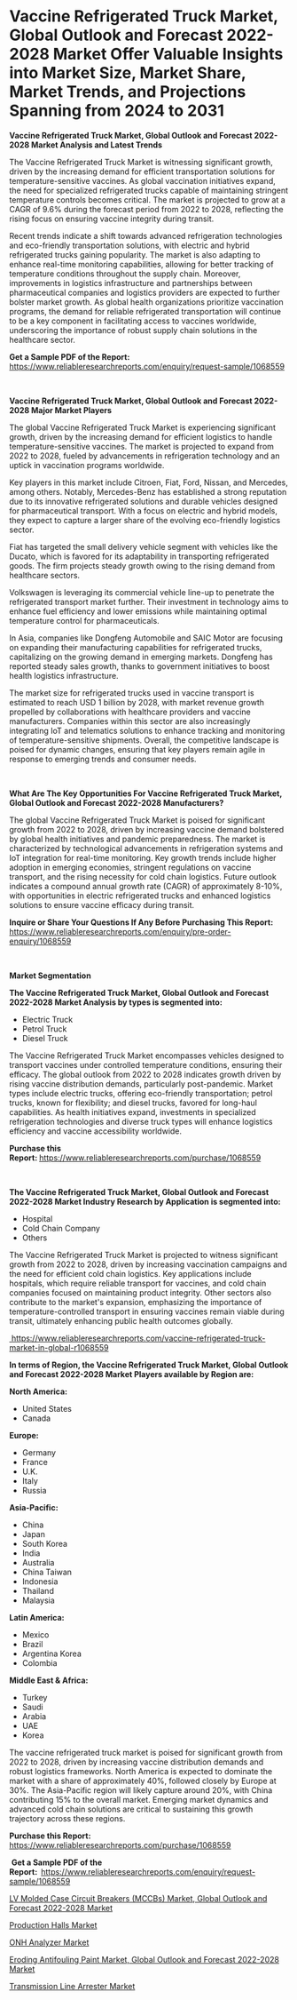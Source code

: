 <p><h1>Vaccine Refrigerated Truck Market, Global Outlook and Forecast 2022-2028 Market Offer Valuable Insights into Market Size, Market Share, Market Trends, and Projections Spanning from 2024 to 2031</h1></p><p><strong>Vaccine Refrigerated Truck Market, Global Outlook and Forecast 2022-2028 Market Analysis and Latest Trends</strong></p>
<p><p>The Vaccine Refrigerated Truck Market is witnessing significant growth, driven by the increasing demand for efficient transportation solutions for temperature-sensitive vaccines. As global vaccination initiatives expand, the need for specialized refrigerated trucks capable of maintaining stringent temperature controls becomes critical. The market is projected to grow at a CAGR of 9.6% during the forecast period from 2022 to 2028, reflecting the rising focus on ensuring vaccine integrity during transit.</p><p>Recent trends indicate a shift towards advanced refrigeration technologies and eco-friendly transportation solutions, with electric and hybrid refrigerated trucks gaining popularity. The market is also adapting to enhance real-time monitoring capabilities, allowing for better tracking of temperature conditions throughout the supply chain. Moreover, improvements in logistics infrastructure and partnerships between pharmaceutical companies and logistics providers are expected to further bolster market growth. As global health organizations prioritize vaccination programs, the demand for reliable refrigerated transportation will continue to be a key component in facilitating access to vaccines worldwide, underscoring the importance of robust supply chain solutions in the healthcare sector.</p></p>
<p><strong>Get a Sample PDF of the Report:&nbsp;</strong> <a href="https://www.reliableresearchreports.com/enquiry/request-sample/1068559?utm_campaign=37&utm_medium=2&utm_source=Github&utm_content=ia&utm_term=16112024&utm_id=vaccine-refrigerated-truck-market-global-outlook-and-forecast-2022-2028">https://www.reliableresearchreports.com/enquiry/request-sample/1068559</a></p>
<p>&nbsp;</p>
<p><strong>Vaccine Refrigerated Truck Market, Global Outlook and Forecast 2022-2028 Major Market Players</strong></p>
<p><p>The global Vaccine Refrigerated Truck Market is experiencing significant growth, driven by the increasing demand for efficient logistics to handle temperature-sensitive vaccines. The market is projected to expand from 2022 to 2028, fueled by advancements in refrigeration technology and an uptick in vaccination programs worldwide.</p><p>Key players in this market include Citroen, Fiat, Ford, Nissan, and Mercedes, among others. Notably, Mercedes-Benz has established a strong reputation due to its innovative refrigerated solutions and durable vehicles designed for pharmaceutical transport. With a focus on electric and hybrid models, they expect to capture a larger share of the evolving eco-friendly logistics sector.</p><p>Fiat has targeted the small delivery vehicle segment with vehicles like the Ducato, which is favored for its adaptability in transporting refrigerated goods. The firm projects steady growth owing to the rising demand from healthcare sectors.</p><p>Volkswagen is leveraging its commercial vehicle line-up to penetrate the refrigerated transport market further. Their investment in technology aims to enhance fuel efficiency and lower emissions while maintaining optimal temperature control for pharmaceuticals.</p><p>In Asia, companies like Dongfeng Automobile and SAIC Motor are focusing on expanding their manufacturing capabilities for refrigerated trucks, capitalizing on the growing demand in emerging markets. Dongfeng has reported steady sales growth, thanks to government initiatives to boost health logistics infrastructure.</p><p>The market size for refrigerated trucks used in vaccine transport is estimated to reach USD 1 billion by 2028, with market revenue growth propelled by collaborations with healthcare providers and vaccine manufacturers. Companies within this sector are also increasingly integrating IoT and telematics solutions to enhance tracking and monitoring of temperature-sensitive shipments. Overall, the competitive landscape is poised for dynamic changes, ensuring that key players remain agile in response to emerging trends and consumer needs.</p></p>
<p>&nbsp;</p>
<p><strong>What Are The Key Opportunities For Vaccine Refrigerated Truck Market, Global Outlook and Forecast 2022-2028 Manufacturers?</strong></p>
<p><p>The global Vaccine Refrigerated Truck Market is poised for significant growth from 2022 to 2028, driven by increasing vaccine demand bolstered by global health initiatives and pandemic preparedness. The market is characterized by technological advancements in refrigeration systems and IoT integration for real-time monitoring. Key growth trends include higher adoption in emerging economies, stringent regulations on vaccine transport, and the rising necessity for cold chain logistics. Future outlook indicates a compound annual growth rate (CAGR) of approximately 8-10%, with opportunities in electric refrigerated trucks and enhanced logistics solutions to ensure vaccine efficacy during transit.</p></p>
<p><strong>Inquire or Share Your Questions If Any Before Purchasing This Report:</strong> <a href="https://www.reliableresearchreports.com/enquiry/pre-order-enquiry/1068559?utm_campaign=37&utm_medium=2&utm_source=Github&utm_content=ia&utm_term=16112024&utm_id=vaccine-refrigerated-truck-market-global-outlook-and-forecast-2022-2028">https://www.reliableresearchreports.com/enquiry/pre-order-enquiry/1068559</a></p>
<p>&nbsp;</p>
<p><strong>Market Segmentation</strong></p>
<p><strong>The Vaccine Refrigerated Truck Market, Global Outlook and Forecast 2022-2028 Market Analysis by types is segmented into:</strong></p>
<p><ul><li>Electric Truck</li><li>Petrol Truck</li><li>Diesel Truck</li></ul></p>
<p><p>The Vaccine Refrigerated Truck Market encompasses vehicles designed to transport vaccines under controlled temperature conditions, ensuring their efficacy. The global outlook from 2022 to 2028 indicates growth driven by rising vaccine distribution demands, particularly post-pandemic. Market types include electric trucks, offering eco-friendly transportation; petrol trucks, known for flexibility; and diesel trucks, favored for long-haul capabilities. As health initiatives expand, investments in specialized refrigeration technologies and diverse truck types will enhance logistics efficiency and vaccine accessibility worldwide.</p></p>
<p><strong>Purchase this Report:&nbsp;</strong><a href="https://www.reliableresearchreports.com/purchase/1068559?utm_campaign=37&utm_medium=2&utm_source=Github&utm_content=ia&utm_term=16112024&utm_id=vaccine-refrigerated-truck-market-global-outlook-and-forecast-2022-2028">https://www.reliableresearchreports.com/purchase/1068559</a></p>
<p>&nbsp;</p>
<p><strong>The Vaccine Refrigerated Truck Market, Global Outlook and Forecast 2022-2028 Market Industry Research by Application is segmented into:</strong></p>
<p><ul><li>Hospital</li><li>Cold Chain Company</li><li>Others</li></ul></p>
<p><p>The Vaccine Refrigerated Truck Market is projected to witness significant growth from 2022 to 2028, driven by increasing vaccination campaigns and the need for efficient cold chain logistics. Key applications include hospitals, which require reliable transport for vaccines, and cold chain companies focused on maintaining product integrity. Other sectors also contribute to the market's expansion, emphasizing the importance of temperature-controlled transport in ensuring vaccines remain viable during transit, ultimately enhancing public health outcomes globally.</p></p>
<p><a href="https://www.reliableresearchreports.com/vaccine-refrigerated-truck-market-in-global-r1068559?utm_campaign=37&utm_medium=2&utm_source=Github&utm_content=ia&utm_term=16112024&utm_id=vaccine-refrigerated-truck-market-global-outlook-and-forecast-2022-2028">&nbsp;https://www.reliableresearchreports.com/vaccine-refrigerated-truck-market-in-global-r1068559</a></p>
<p><strong>In terms of Region, the Vaccine Refrigerated Truck Market, Global Outlook and Forecast 2022-2028 Market Players available by Region are:</strong></p>
<p>
    <p> <strong> North America: </strong>
        <ul>
            <li>United States</li>
            <li>Canada</li>
        </ul>
        </p> 
    <p> <strong> Europe: </strong>
        <ul>
            <li>Germany</li>
            <li>France</li>
            <li>U.K.</li>
            <li>Italy</li>
            <li>Russia</li>
        </ul>
        </p> 
    <p> <strong> Asia-Pacific: </strong>
        <ul>
            <li>China</li>
            <li>Japan</li>
            <li>South Korea</li>
            <li>India</li>
            <li>Australia</li>
            <li>China Taiwan</li>
            <li>Indonesia</li>
            <li>Thailand</li>
            <li>Malaysia</li>
        </ul>
        </p> 
    <p> <strong> Latin America: </strong>
        <ul>
            <li>Mexico</li>
            <li>Brazil</li>
            <li>Argentina Korea</li>
            <li>Colombia</li>
        </ul>
        </p> 
    <p> <strong> Middle East & Africa: </strong>
        <ul>
            <li>Turkey</li>
            <li>Saudi</li>
            <li>Arabia</li>
            <li>UAE</li>
            <li>Korea</li>
        </ul>
    </p>
    </p>
<p><p>The vaccine refrigerated truck market is poised for significant growth from 2022 to 2028, driven by increasing vaccine distribution demands and robust logistics frameworks. North America is expected to dominate the market with a share of approximately 40%, followed closely by Europe at 30%. The Asia-Pacific region will likely capture around 20%, with China contributing 15% to the overall market. Emerging market dynamics and advanced cold chain solutions are critical to sustaining this growth trajectory across these regions.</p></p>
<p><strong>Purchase this Report: </strong><a href="https://www.reliableresearchreports.com/purchase/1068559?utm_campaign=37&utm_medium=2&utm_source=Github&utm_content=ia&utm_term=16112024&utm_id=vaccine-refrigerated-truck-market-global-outlook-and-forecast-2022-2028">https://www.reliableresearchreports.com/purchase/1068559</a></p>
<p>&nbsp;<strong>Get a Sample PDF of the Report:&nbsp;&nbsp;</strong><a href="https://www.reliableresearchreports.com/enquiry/request-sample/1068559?utm_campaign=37&utm_medium=2&utm_source=Github&utm_content=ia&utm_term=16112024&utm_id=vaccine-refrigerated-truck-market-global-outlook-and-forecast-2022-2028">https://www.reliableresearchreports.com/enquiry/request-sample/1068559</a></p>
<p><strong></strong></p>
<p><p><a href="https://github.com/DianaWilson796/Market-Research-Report-List-1/blob/main/lv-molded-case-circuit-breakers-mccbs-market-global-outlook-and-forecast-2022-2028-market.md?utm_campaign=37&utm_medium=2&utm_source=Github&utm_content=ia&utm_term=16112024&utm_id=vaccine-refrigerated-truck-market-global-outlook-and-forecast-2022-2028">LV Molded Case Circuit Breakers (MCCBs) Market, Global Outlook and Forecast 2022-2028 Market</a></p><p><a href="https://issuu.com/reportprime-2/docs/production-halls-market-size-2030.p_bd741749a6efa7?utm_campaign=37&utm_medium=2&utm_source=Github&utm_content=ia&utm_term=16112024&utm_id=vaccine-refrigerated-truck-market-global-outlook-and-forecast-2022-2028">Production Halls Market</a></p><p><a href="https://www.linkedin.com/pulse/onh-analyzer-market-global-share-ranking-overall-sales-heptc?utm_campaign=37&utm_medium=2&utm_source=Github&utm_content=ia&utm_term=16112024&utm_id=vaccine-refrigerated-truck-market-global-outlook-and-forecast-2022-2028">ONH Analyzer Market</a></p><p><a href="https://github.com/wwwkeltoum/Market-Research-Report-List-5/blob/main/eroding-antifouling-paint-market-global-outlook-and-forecast-2022-2028-market.md?utm_campaign=37&utm_medium=2&utm_source=Github&utm_content=ia&utm_term=16112024&utm_id=vaccine-refrigerated-truck-market-global-outlook-and-forecast-2022-2028">Eroding Antifouling Paint Market, Global Outlook and Forecast 2022-2028 Market</a></p><p><a href="https://www.linkedin.com/pulse/opportunities-challenges-transmission-line-arrester-market-yqj1c?utm_campaign=37&utm_medium=2&utm_source=Github&utm_content=ia&utm_term=16112024&utm_id=vaccine-refrigerated-truck-market-global-outlook-and-forecast-2022-2028">Transmission Line Arrester Market</a></p></p>